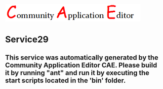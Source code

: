 ![CAE](https://github.com/PhilCAEOrg2/microservice-117/blob/master/img/logo.png)  

Service29
===================


This service was automatically generated by the Community Application Editor CAE. Please build it by running "ant" and run it by executing the start scripts located in the 'bin' folder.
---------------

